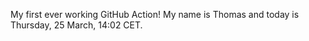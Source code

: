 My first ever working GitHub Action!
My name is Thomas and today is Thursday, 25 March, 14:02 CET. 
